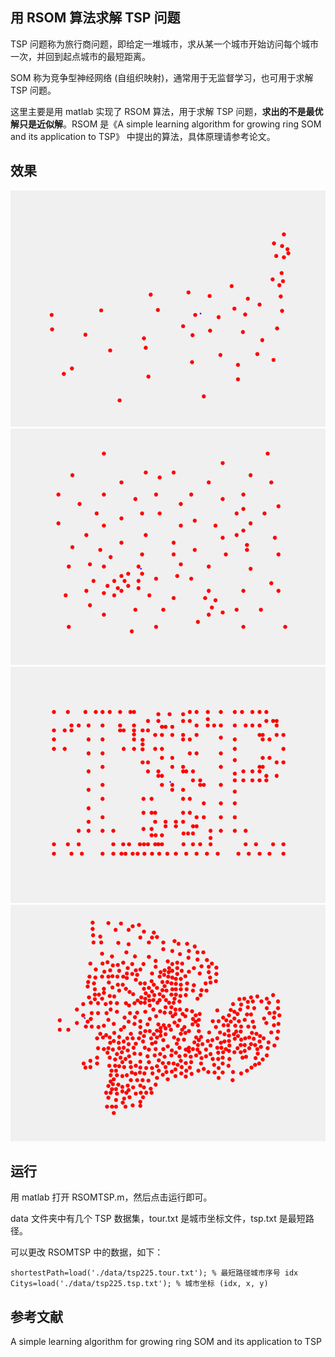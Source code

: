 ## 用 RSOM 算法求解 TSP 问题

TSP 问题称为旅行商问题，即给定一堆城市，求从某一个城市开始访问每个城市一次，并回到起点城市的最短距离。

SOM 称为竞争型神经网络 (自组织映射)，通常用于无监督学习，也可用于求解 TSP 问题。

这里主要是用 matlab 实现了 RSOM 算法，用于求解 TSP 问题，**求出的不是最优解只是近似解**。RSOM 是《A simple learning algorithm for growing ring SOM and its application to TSP》 中提出的算法，具体原理请参考论文。

## 效果

![](https://github.com/cc54294/SOM_TSP/blob/master/gif/att48.gif)
![](https://github.com/cc54294/SOM_TSP/blob/master/gif/eil101.gif)
![](https://github.com/cc54294/SOM_TSP/blob/master/gif/tsp225.gif)
![](https://github.com/cc54294/SOM_TSP/blob/master/gif/pa561.gif)

## 运行

用 matlab 打开 RSOMTSP.m，然后点击运行即可。

data 文件夹中有几个 TSP 数据集，tour.txt 是城市坐标文件，tsp.txt 是最短路径。

可以更改 RSOMTSP 中的数据，如下：

```
shortestPath=load('./data/tsp225.tour.txt'); % 最短路径城市序号 idx
Citys=load('./data/tsp225.tsp.txt'); % 城市坐标 (idx, x, y)
```

## 参考文献

A simple learning algorithm for growing ring SOM and its application to TSP